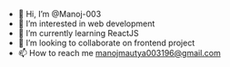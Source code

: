 - 👋 Hi, I’m @Manoj-003
- 👀 I’m interested in web development
- 🌱 I’m currently learning ReactJS
- 💞️ I’m looking to collaborate on frontend project
- 📫 How to reach me manojmautya003196@gmail.com

<!---
Manoj-003/Manoj-003 is a ✨ special ✨ repository because its `README.md` (this file) appears on your GitHub profile.
You can click the Preview link to take a look at your changes.
--->
